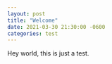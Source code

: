 ```yaml
---
layout: post
title: "Welcome"
date: 2021-03-30 21:30:00 -0600
categories: test
---
```

Hey world, this is just a test.
